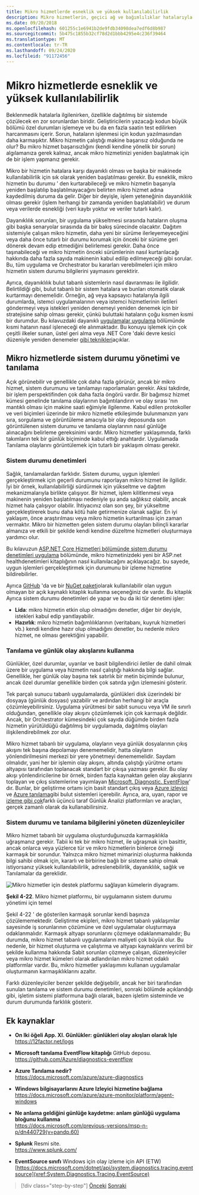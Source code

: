 ```yaml
---
title: Mikro hizmetlerde esneklik ve yüksek kullanılabilirlik
description: Mikro hizmetlerin, geçici ağ ve bağımlılıklar hatalarıyla birlikte kullanılması için tasarlanmaları gerekir, bu da yüksek kullanılabilirlik elde etmek için dayanıklı olmalıdır.
ms.date: 09/20/2018
ms.openlocfilehash: 601255c1e6941b2de9fdb34098dea7edf6d8b987
ms.sourcegitcommit: 5b475c1855b32cf78d2d1bbb4295e4c236f39464
ms.translationtype: MT
ms.contentlocale: tr-TR
ms.lasthandoff: 09/24/2020
ms.locfileid: "91172456"
---
```

# <a name="resiliency-and-high-availability-in-microservices"></a>Mikro hizmetlerde esneklik ve yüksek kullanılabilirlik

Beklenmedik hatalarla ilgilenirken, özellikle dağıtılmış bir sistemde çözülecek en zor sorunlardan biridir. Geliştiricilerin yazacağı kodun büyük bölümü özel durumları işlemeye ve bu da en fazla saatin test edilirken harcanmasını içerir. Sorun, hataların işlenmesi için kodun yazılmasından daha karmaşıktır. Mikro hizmetin çalıştığı makine başarısız olduğunda ne olur? Bu mikro hizmet başarısızlığını (kendi kendine yönelik bir sorun) algılamanıza gerek kalmaz, ancak mikro hizmetinizi yeniden başlatmak için de bir işlem yapmanız gerekir.

Mikro bir hizmetin hatalara karşı dayanıklı olması ve başka bir makinede kullanılabilirlik için sık olarak yeniden başlatılması gerekir. Bu esneklik, mikro hizmetin bu durumu ' den kurtarabileceği ve mikro hizmetin başarıyla yeniden başlatılıp başlatılmayacağını belirten mikro hizmet adına kaydedilmiş duruma da gelir. Diğer bir deyişle, işlem yeteneğinin dayanıklılık olması gerekir (işlem herhangi bir zamanda yeniden başlatılabilir) ve durum veya verilerde esnekliği (veri kaybı yoktur ve veriler tutarlı kalır).

Dayanıklılık sorunları, bir uygulama yükseltmesi sırasında hataların oluşma gibi başka senaryolar sırasında da bir bakış sürecinde olacaktır. Dağıtım sistemiyle çalışan mikro hizmetin, daha yeni bir sürüme ilerleyemeyeceğini veya daha önce tutarlı bir durumu korumak için önceki bir sürüme geri dönerek devam edip etmediğini belirlemesi gerekir. Daha önce taşınabileceği ve mikro hizmetin önceki sürümlerinin nasıl kurtarılacağı hakkında daha fazla sayıda makinenin kabul edilip edilmeyeceği gibi sorular. Bu, tüm uygulama ve Orchestrator bu kararları verebilmeleri için mikro hizmetin sistem durumu bilgilerini yaymasını gerektirir.

Ayrıca, dayanıklılık bulut tabanlı sistemlerin nasıl davranması ile ilgilidir. Belirtildiği gibi, bulut tabanlı bir sistem hatalara ve bunları otomatik olarak kurtarmayı denemelidir. Örneğin, ağ veya kapsayıcı hatalarıyla ilgili durumlarda, istemci uygulamalarının veya istemci hizmetlerinin iletileri göndermeyi veya istekleri yeniden denemeyi yeniden denemek için bir stratejisine sahip olması gerekir, çünkü buluttaki hataların çoğu kısmen kısmi bir durumdur. Bu kılavuzdaki dayanıklı [uygulamalar uygulama](../implement-resilient-applications/index.md) bölümünde kısmi hatanın nasıl işleneceği ele alınmaktadır. Bu konuyu işlemek için çok çeşitli ilkeler sunan, üstel geri alma veya .NET Core 'daki devre kesici düzeniyle yeniden denemeler [gibi teknikleri](https://github.com/App-vNext/Polly)açıklar.

## <a name="health-management-and-diagnostics-in-microservices"></a>Mikro hizmetlerde sistem durumu yönetimi ve tanılama

Açık görünebilir ve genellikle çok daha fazla görünür, ancak bir mikro hizmet, sistem durumunu ve tanılamayı raporlamaları gerekir. Aksi takdirde, bir işlem perspektifinden çok daha fazla öngörü vardır. Bir bağımsız hizmet kümesi genelinde tanılama olaylarının bağıntılandırın ve olay sırası 'nın mantıklı olması için makine saati eğimiyle ilgilenme. Kabul edilen protokoller ve veri biçimleri üzerinde bir mikro hizmetle etkileşimde bulunmanızın yanı sıra, sorgulama ve görüntüleme amacıyla bir olay deposunda son görüntülenen sistem durumu ve tanılama olaylarının nasıl günlüğe alınacağını belirleme gereksinimi vardır. Mikro hizmetler yaklaşımında, farklı takımların tek bir günlük biçiminde kabul ettığı anahtardır. Uygulamada Tanılama olaylarını görüntülemek için tutarlı bir yaklaşım olması gerekir.

### <a name="health-checks"></a>Sistem durumu denetimleri

Sağlık, tanılamalardan farklıdır. Sistem durumu, uygun işlemleri gerçekleştirmek için geçerli durumunu raporlayan mikro hizmet ile ilgilidir. İyi bir örnek, kullanılabilirliği sürdürmek için yükseltme ve dağıtım mekanizmalarıyla birlikte çalışıyor. Bir hizmet, işlem kilitlenmesi veya makinenin yeniden başlatılması nedeniyle şu anda sağlıksız olabilir, ancak hizmet hala çalışıyor olabilir. İhtiyacınız olan son şey, bir yükseltme gerçekleştirerek bunu daha kötü hale getirmenize olanak sağlar. En iyi yaklaşım, önce araştırılması veya mikro hizmetin kurtarılması için zaman vermaktır. Mikro bir hizmetten gelen sistem durumu olayları bilinçli kararlar almanıza ve etkili bir şekilde kendi kendine düzeltme hizmetleri oluşturmaya yardımcı olur.

Bu kılavuzun [ASP.NET Core Hizmetleri bölümünde sistem durumu denetimleri uygulama](../implement-resilient-applications/monitor-app-health.md#implement-health-checks-in-aspnet-core-services) bölümünde, mikro hizmetinizdeki yeni bir ASP.net healthdenetimleri kitaplığının nasıl kullanılacağını açıklayacağız. bu sayede, uygun işlemleri gerçekleştirmek için durumunu bir izleme hizmetine bildirebilirler.

Ayrıca [GitHub](https://github.com/Xabaril/BeatPulse) 'da ve bir [NuGet paketi](https://www.nuget.org/packages/BeatPulse/)olarak kullanılabilir olan uygun olmayan bir açık kaynaklı kitaplık kullanma seçeneğiniz de vardır. Bu kitaplık Ayrıca sistem durumu denetimleri de yapar ve bu da iki tür denetimi işler:

- **Lida**: mikro hizmetin etkin olup olmadığını denetler, diğer bir deyişle, istekleri kabul edip yanıtlayabilir.
- **Hazırlık**: mikro hizmetin bağımlılıklarının (veritabanı, kuyruk hizmetleri vb.) kendi kendine hazır olup olmadığını denetler, bu nedenle mikro hizmet, ne olması gerektiğini yapabilir.

### <a name="using-diagnostics-and-logs-event-streams"></a>Tanılama ve günlük olay akışlarını kullanma

Günlükler, özel durumlar, uyarılar ve basit bilgilendirici iletiler de dahil olmak üzere bir uygulama veya hizmetin nasıl çalıştığı hakkında bilgi sağlar. Genellikle, her günlük olay başına tek satırlık bir metin biçiminde bulunur, ancak özel durumlar genellikle birden çok satırda yığın izlemesini gösterir.

Tek parçalı sunucu tabanlı uygulamalarda, günlükleri disk üzerindeki bir dosyaya (günlük dosyası) yazabilir ve ardından herhangi bir araçla çözümleyebilirsiniz. Uygulama yürütmesi bir sabit sunucu veya VM ile sınırlı olduğundan, genellikle olay akışını çözümlemek için çok karmaşık değildir. Ancak, bir Orchestrator kümesindeki çok sayıda düğümde birden fazla hizmetin yürütüldüğü dağıtılmış bir uygulamada, dağıtılmış olayları ilişkilendirebilmek zor olur.

Mikro hizmet tabanlı bir uygulama, olayların veya günlük dosyalarının çıkış akışını tek başına depolamayı denememelidir, hatta olayların yönlendirilmesini merkezi bir yere yönetmeyi denememelidir. Saydam olmalıdır, yani her bir işlemin olay akışını, altında çalıştığı yürütme ortamı altyapısı tarafından toplanacak standart bir çıkışa yazması gerekir. Bu olay akışı yönlendiricilerine bir örnek, birden fazla kaynaktan gelen olay akışlarını toplayan ve çıkış sistemlerine yayımlayan [Microsoft. Diagnostic. EventFlow](https://github.com/Azure/diagnostics-eventflow)' dır. Bunlar, bir geliştirme ortamı için basit standart çıkış veya [Azure izleyici](https://azure.microsoft.com/services/monitor//) ve [Azure tanılama](/azure/azure-monitor/platform/diagnostics-extension-overview)gibi bulut sistemleri içerebilir. Ayrıca, ara, uyarı, rapor ve [izleme gibi çok](https://www.splunk.com/goto/Splunk_Log_Management?ac=ga_usa_log_analysis_phrase_Mar17&_kk=logs%20analysis&gclid=CNzkzIrex9MCFYGHfgodW5YOtA)farklı üçüncü taraf Günlük Analizi platformları ve araçları, gerçek zamanlı olarak da kullanabilirsiniz.

### <a name="orchestrators-managing-health-and-diagnostics-information"></a>Sistem durumu ve tanılama bilgilerini yöneten düzenleyiciler

Mikro hizmet tabanlı bir uygulama oluşturduğunuzda karmaşıklıkla uğraşmanız gerekir. Tabii ki tek bir mikro hizmet, ile uğraşmak için basittir, ancak onlarca veya yüzlerce tür ve mikro hizmetlerin binlerce örneği karmaşık bir sorundur. Yalnızca mikro hizmet mimarinizi oluşturma hakkında bilgi sahibi olmak için, kararlı ve birbirine bağlı bir sisteme sahip olmak istiyorsanız yüksek kullanılabilirlik, adreslenebilirlik, dayanıklılık, sağlık ve Tanılamalar da gereklidir.

![Mikro hizmetler için destek platformu sağlayan kümelerin diyagramı.](./media/resilient-high-availability-microservices/microservice-platform.png)

**Şekil 4-22**. Mikro hizmet platformu, bir uygulamanın sistem durumu yönetimi için temel

Şekil 4-22 ' de gösterilen karmaşık sorunlar kendi başınıza çözülememektedir. Geliştirme ekipleri, mikro hizmet tabanlı yaklaşımlar sayesinde iş sorunlarının çözümüne ve özel uygulamalar oluşturmaya odaklanmalıdır. Karmaşık altyapı sorunlarını çözmeye odaklanmamalıdır; Bu durumda, mikro hizmet tabanlı uygulamaların maliyeti çok büyük olur. Bu nedenle, bir hizmet oluşturma ve çalıştırma ve altyapı kaynaklarını verimli bir şekilde kullanma hakkında Sabit sorunları çözmeye çalışan, düzenleyiciler veya mikro hizmet kümeleri olarak adlandırılan mikro hizmet odaklı platformlar vardır. Bu, mikro hizmetler yaklaşımını kullanan uygulamalar oluşturmanın karmaşıklıklarını azaltır.

Farklı düzenleyiciler benzer şekilde değişebilir, ancak her biri tarafından sunulan tanılama ve sistem durumu denetimleri, sonraki bölümde açıklandığı gibi, işletim sistemi platformuna bağlı olarak, bazen işletim sisteminde ve durum durumunda farklılık gösterir.

## <a name="additional-resources"></a>Ek kaynaklar

- **On Iki öğeli App. XI. Günlükler: günlükleri olay akışları olarak Işle** \
  <https://12factor.net/logs>

- **Microsoft tanılama EventFlow kitaplığı** GitHub deposu. \
  <https://github.com/Azure/diagnostics-eventflow>

- **Azure Tanılama nedir?** \
  <https://docs.microsoft.com/azure/azure-diagnostics>

- **Windows bilgisayarlarını Azure Izleyici hizmetine bağlama** \
  <https://docs.microsoft.com/azure/azure-monitor/platform/agent-windows>

- **Ne anlama geldiğini günlüğe kaydetme: anlam günlüğü uygulama bloğunu kullanma** \
  <https://docs.microsoft.com/previous-versions/msp-n-p/dn440729(v=pandp.60)>

- **Splunk** Resmi site. \
  <https://www.splunk.com/>

- **EventSource sınıfı** Windows için olay izleme için API (ETW) \
  [https://docs.microsoft.com/dotnet/api/system.diagnostics.tracing.eventsource](xref:System.Diagnostics.Tracing.EventSource)

>[!div class="step-by-step"]
>[Önceki](microservice-based-composite-ui-shape-layout.md) 
> [Sonraki](scalable-available-multi-container-microservice-applications.md)
